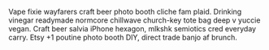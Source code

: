 Vape fixie wayfarers craft beer photo booth cliche fam plaid. Drinking vinegar readymade normcore chillwave church-key tote bag deep v yuccie vegan. Craft beer salvia iPhone hexagon, mlkshk semiotics cred everyday carry. Etsy +1 poutine photo booth DIY, direct trade banjo af brunch.